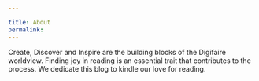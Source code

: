 ```yaml
---

title: About
permalink: 
---
```


Create, Discover and Inspire are the building blocks of the Digifaire worldview. Finding joy in reading is an essential trait that contributes to the process. We dedicate this blog to kindle our love for reading.  
